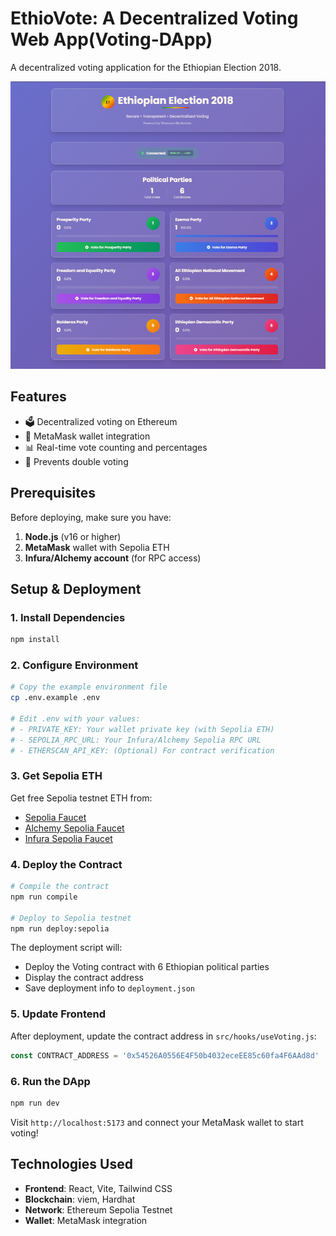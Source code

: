 # EthioVote: A Decentralized Voting Web App(Voting-DApp)

A decentralized voting application for the Ethiopian Election 2018.
<!-- Add screenshot -->
![Screenshot](./screenshot1.png)
## Features

- 🗳️ Decentralized voting on Ethereum
- 🔗 MetaMask wallet integration
- 📊 Real-time vote counting and percentages
- 🚫 Prevents double voting

## Prerequisites

Before deploying, make sure you have:

1. **Node.js** (v16 or higher)
2. **MetaMask** wallet with Sepolia ETH
3. **Infura/Alchemy account** (for RPC access)

## Setup & Deployment

### 1. Install Dependencies

```bash
npm install
```

### 2. Configure Environment

```bash
# Copy the example environment file
cp .env.example .env

# Edit .env with your values:
# - PRIVATE_KEY: Your wallet private key (with Sepolia ETH)
# - SEPOLIA_RPC_URL: Your Infura/Alchemy Sepolia RPC URL
# - ETHERSCAN_API_KEY: (Optional) For contract verification
```

### 3. Get Sepolia ETH

Get free Sepolia testnet ETH from:
- [Sepolia Faucet](https://sepoliafaucet.com/)
- [Alchemy Sepolia Faucet](https://sepoliafaucet.com/)
- [Infura Sepolia Faucet](https://www.infura.io/faucet)

### 4. Deploy the Contract

```bash
# Compile the contract
npm run compile

# Deploy to Sepolia testnet
npm run deploy:sepolia
```

The deployment script will:
- Deploy the Voting contract with 6 Ethiopian political parties
- Display the contract address
- Save deployment info to `deployment.json`

### 5. Update Frontend

After deployment, update the contract address in `src/hooks/useVoting.js`:

```javascript
const CONTRACT_ADDRESS = '0x54526A0556E4F50b4032eceEE85c60fa4F6AAd8d'
```

### 6. Run the DApp

```bash
npm run dev
```

Visit `http://localhost:5173` and connect your MetaMask wallet to start voting!

<!-- ## Contract Verification (Optional)

To verify your contract on Etherscan:

```bash
npm run verify YOUR_CONTRACT_ADDRESS "Prosperity Party" "Ezema Party" "Freedom and Equality Party" "All Ethiopian National Movement" "Balderas Party" "Ethiopian Democratic Party"
```

## Project Structure

```
voting-dapp/
├── contracts/          # Solidity smart contracts
├── scripts/            # Deployment scripts
├── src/
│   ├── components/     # React components
│   ├── hooks/          # Custom React hooks
│   └── contracts/      # Contract ABIs and addresses
├── hardhat.config.js   # Hardhat configuration
└── package.json
```

## Smart Contract

The Voting contract includes:
- **Proposals**: Each with name and vote count
- **Vote tracking**: Prevents double voting
- **Owner controls**: Toggle voting active/inactive
- **Events**: For tracking votes and proposals -->

## Technologies Used

- **Frontend**: React, Vite, Tailwind CSS
- **Blockchain**: viem, Hardhat
- **Network**: Ethereum Sepolia Testnet
- **Wallet**: MetaMask integration

